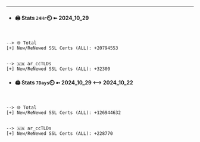 

---
- #### 🖨️ **Stats** `24Hr`⏲️ ➼ 2024_10_29
```console


--> 🌐 Total
[+] New/ReNewed SSL Certs (ALL): +20794553


--> 🇦🇷 ar_ccTLDs
[+] New/ReNewed SSL Certs (ALL): +32300

```

- #### 🖨️ **Stats** `7Days`⏲️ ➼ 2024_10_29 <--> 2024_10_22
```console


--> 🌐 Total
[+] New/ReNewed SSL Certs (ALL): +126944632


--> 🇦🇷 ar_ccTLDs
[+] New/ReNewed SSL Certs (ALL): +228770

```

